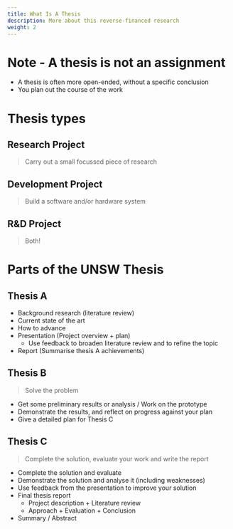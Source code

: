 ```yaml
---
title: What Is A Thesis
description: More about this reverse-financed research
weight: 2
---
```

# Note - A thesis is **not** an assignment

* A thesis is often more open-ended, without a specific conclusion
* You plan out the course of the work

# Thesis types

## Research Project

> Carry out a small focussed piece of research

## Development Project

> Build a software and/or hardware system

## R&D Project

> Both!

# Parts of the UNSW Thesis

## Thesis A

* Background research (literature review)
* Current state of the art
* How to advance
* Presentation (Project overview + plan)
  * Use feedback to broaden literature review and to refine the topic
* Report (Summarise thesis A achievements)

## Thesis B

> Solve the problem

* Get some preliminary results or analysis / Work on the prototype
* Demonstrate the results, and reflect on progress against your plan
* Give a detailed plan for Thesis C

## Thesis C

> Complete the solution, evaluate your work and write the report

* Complete the solution and evaluate
* Demonstrate the solution and analyse it (including weaknesses)
* Use feedback from the presentation to improve your solution
* Final thesis report
  * Project description + Literature review
  * Approach + Evaluation + Conclusion
* Summary / Abstract